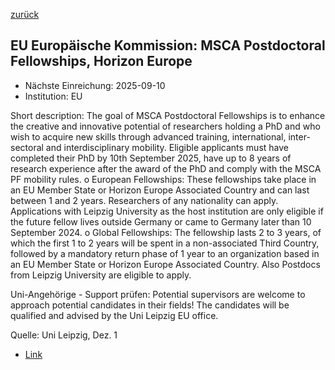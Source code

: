 [zurück](/funding/)

## EU Europäische Kommission: MSCA Postdoctoral Fellowships, Horizon Europe

* Nächste Einreichung: 2025-09-10
* Institution: EU

Short description: The goal of MSCA Postdoctoral Fellowships is to enhance the creative and innovative potential of researchers holding a PhD and who wish to acquire new skills through advanced training, international, inter-sectoral and interdisciplinary mobility. Eligible applicants must have completed their PhD by 10th September 2025, have up to 8 years of research experience after the award of the PhD and comply with the MSCA PF mobility rules.
o European Fellowships: These fellowships take place in an EU Member State or Horizon Europe Associated Country and can last between 1 and 2 years. Researchers of any nationality can apply. Applications with Leipzig University as the host institution are only eligible if the future fellow lives outside Germany or came to Germany later than 10 September 2024.
o Global Fellowships: The fellowship lasts 2 to 3 years, of which the first 1 to 2 years will be spent in a non-associated Third Country, followed by a mandatory return phase of 1 year to an organization based in an EU Member State or Horizon Europe Associated Country. Also Postdocs from Leipzig University are eligible to apply.

Uni-Angehörige - Support prüfen: Potential supervisors are welcome to approach potential candidates in their fields! The candidates will be qualified and advised by the Uni Leipzig EU office.

Quelle: Uni Leipzig, Dez. 1

* [Link](https://rea.ec.europa.eu/funding-and-grants/horizon-europe-marie-sklodowska-curie-actions/msca-postdoctoral-fellowships_en)